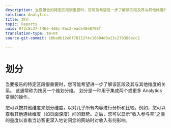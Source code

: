 ```yaml
---
description: 当要报告的特定区段很重要时，您可能希望进一步了解该区段及其与其他维度的关系。 这通常称为按另一个维划分维。 划分是一种用于集成两个或更多 Analytics 变量的操作。
solution: Analytics
title: 划分
topic: Reports
uuid: 0f2c8c37-f46e-4d6c-9ac2-eace48e8708f
translation-type: tm+mt
source-git-commit: 16ba0b12e0f70112f4c10804d0a13c278388ecc2

---
```



# 划分

当要报告的特定区段很重要时，您可能希望进一步了解该区段及其与其他维度的关系。 这通常称为按另一个维划分维。 划分是一种用于集成两个或更多 Analytics 变量的操作。

您可以按其他维度来划分维度，以对几乎所有内容进行分析和比较。例如，您可以查看其他连续维度（如页面深度）间的趋势。之后，您可以显示“收入参与率”之类的量度以查看当访客更深入地访问您的网站时对收入有何影响。
